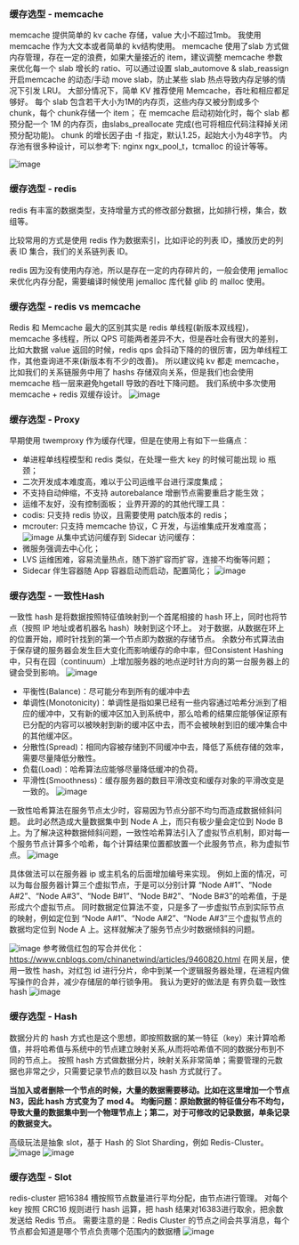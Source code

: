 ### 缓存选型 - memcache
memcache 提供简单的 kv cache 存储，value 大小不超过1mb。
我使用 memcache 作为大文本或者简单的 kv结构使用。
memcache 使用了slab 方式做内存管理，存在一定的浪费，如果大量接近的 item，建议调整 memcache 参数来优化每一个 slab 增长的 ratio、可以通过设置 slab_automove & slab_reassign 开启memcache 的动态/手动 move slab，防止某些 slab 热点导致内存足够的情况下引发 LRU。
大部分情况下，简单 KV 推荐使用 Memcache，吞吐和相应都足够好。
每个 slab 包含若干大小为1M的内存页，这些内存又被分割成多个 chunk，每个 chunk存储一个 item；
在 memcache 启动初始化时，每个 slab 都预分配一个 1M 的内存页，由slabs_preallocate 完成(也可将相应代码注释掉关闭预分配功能)。
chunk 的增长因子由 -f 指定，默认1.25，起始大小为48字节。
内存池有很多种设计，可以参考下: nginx ngx_pool_t，tcmalloc 的设计等等。

![image](https://tva4.sinaimg.cn/large/a616b9a4ly1gmrnydbr31j20wh0j8tc2.jpg)

### 缓存选型 - redis
redis 有丰富的数据类型，支持增量方式的修改部分数据，比如排行榜，集合，数组等。

比较常用的方式是使用 redis 作为数据索引，比如评论的列表 ID，播放历史的列表 ID 集合，我们的关系链列表 ID。

redis 因为没有使用内存池，所以是存在一定的内存碎片的，一般会使用 jemalloc 来优化内存分配，需要编译时候使用 jemalloc 库代替 glib 的 malloc 使用。

### 缓存选型 - redis vs memcache

Redis 和 Memcache 最大的区别其实是 redis 单线程(新版本双线程)，memcache 多线程，所以 QPS 可能两者差异不大，但是吞吐会有很大的差别，比如大数据 value 返回的时候，redis qps 会抖动下降的的很厉害，因为单线程工作，其他查询进不来(新版本有不少的改善)。
所以建议纯 kv 都走 memcache，比如我们的关系链服务中用了 hashs 存储双向关系，但是我们也会使用 memcache 档一层来避免hgetall 导致的吞吐下降问题。
我们系统中多次使用 memcache + redis 双缓存设计。
![image](https://tva1.sinaimg.cn/large/a616b9a4gy1gmro0vfxe5j20lo0c4aci.jpg)

### 缓存选型 - Proxy
早期使用 twemproxy 作为缓存代理，但是在使用上有如下一些痛点：
- 单进程单线程模型和 redis 类似，在处理一些大 key 的时候可能出现 io 瓶颈；
- 二次开发成本难度高，难以于公司运维平台进行深度集成；
- 不支持自动伸缩，不支持 autorebalance 增删节点需要重启才能生效；
- 运维不友好，没有控制面板；
业界开源的的其他代理工具：
- codis: 只支持 redis 协议，且需要使用 patch版本的 redis；
- mcrouter: 只支持 memcache 协议，C 开发，与运维集成开发难度高；
![image](https://tvax1.sinaimg.cn/large/a616b9a4gy1gmro2u6r1nj20xk0k0jys.jpg)
从集中式访问缓存到 Sidecar 访问缓存：
- 微服务强调去中心化；
- LVS 运维困难，容易流量热点，随下游扩容而扩容，连接不均衡等问题；
- Sidecar 伴生容器随 App 容器启动而启动，配置简化；
![image](https://tvax3.sinaimg.cn/large/a616b9a4gy1gmro49dog2j20v80wi7cv.jpg)

### 缓存选型 - 一致性Hash
一致性 hash 是将数据按照特征值映射到一个首尾相接的 hash 环上，同时也将节点（按照 IP 地址或者机器名 hash）映射到这个环上。
对于数据，从数据在环上的位置开始，顺时针找到的第一个节点即为数据的存储节点。
余数分布式算法由于保存键的服务器会发生巨大变化而影响缓存的命中率，但Consistent Hashing 中，只有在园（continuum）上增加服务器的地点逆时针方向的第一台服务器上的键会受到影响。
![image](https://tva2.sinaimg.cn/large/a616b9a4ly1gmro699b8wj20sa0td0zu.jpg)

- 平衡性(Balance)：尽可能分布到所有的缓冲中去
- 单调性(Monotonicity)：单调性是指如果已经有一些内容通过哈希分派到了相应的缓冲中，又有新的缓冲区加入到系统中，那么哈希的结果应能够保证原有已分配的内容可以被映射到新的缓冲区中去，而不会被映射到旧的缓冲集合中的其他缓冲区。
- 分散性(Spread)：相同内容被存储到不同缓冲中去，降低了系统存储的效率，需要尽量降低分散性。
- 负载(Load)：哈希算法应能够尽量降低缓冲的负荷。
- 平滑性(Smoothness)：缓存服务器的数目平滑改变和缓存对象的平滑改变是一致的。
![image](https://tvax2.sinaimg.cn/large/a616b9a4gy1gmro7msua1j20rk0s8dne.jpg)

一致性哈希算法在服务节点太少时，容易因为节点分部不均匀而造成数据倾斜问题。
此时必然造成大量数据集中到 Node A 上，而只有极少量会定位到 Node B 上。为了解决这种数据倾斜问题，一致性哈希算法引入了虚拟节点机制，即对每一个服务节点计算多个哈希，每个计算结果位置都放置一个此服务节点，称为虚拟节点。
![image](https://tva2.sinaimg.cn/large/a616b9a4gy1gmro83ee02j20ly0uz77o.jpg)

具体做法可以在服务器 ip 或主机名的后面增加编号来实现。
例如上面的情况，可以为每台服务器计算三个虚拟节点，于是可以分别计算 
“Node A#1”、“Node A#2”、“Node A#3”、“Node B#1”、“Node B#2”、“Node B#3”的哈希值，于是形成六个虚拟节点。
同时数据定位算法不变，只是多了一步虚拟节点到实际节点的映射，例如定位到
“Node A#1”、“Node A#2”、“Node A#3”三个虚拟节点的数据均定位到 Node A 上。这样就解决了服务节点少时数据倾斜的问题。

![image](https://tva3.sinaimg.cn/large/a616b9a4gy1gmro8ttxgwj20sd0stwkl.jpg)
参考微信红包的写合并优化：
https://www.cnblogs.com/chinanetwind/articles/9460820.html
在网关层，使用一致性 hash，对红包 id 进行分片，命中到某一个逻辑服务器处理，在进程内做写操作的合并，减少存储层的单行锁争用。
我认为更好的做法是 有界负载一致性 hash
![image](https://tvax2.sinaimg.cn/large/a616b9a4gy1gmro9amgddj20no0ltdl2.jpg)

### 缓存选型 - Hash
数据分片的 hash 方式也是这个思想，即按照数据的某一特征（key）来计算哈希值，并将哈希值与系统中的节点建立映射关系,从而将哈希值不同的数据分布到不同的节点上。
按照 hash 方式做数据分片，映射关系非常简单；需要管理的元数据也非常之少，只需要记录节点的数目以及 hash 方式就行了。

**当加入或者删除一个节点的时候，大量的数据需要移动。比如在这里增加一个节点 N3，因此 hash 方式变为了 mod 4。**
**均衡问题：原始数据的特征值分布不均匀，导致大量的数据集中到一个物理节点上；第二，对于可修改的记录数据，单条记录的数据变大。**

高级玩法是抽象 slot，基于 Hash 的 Slot Sharding，例如 Redis-Cluster。
![image](https://tvax2.sinaimg.cn/large/a616b9a4gy1gmroe1fjz5j20tq070abr.jpg)
![image](https://tvax3.sinaimg.cn/large/a616b9a4gy1gmroeaywi1j20tt0hxq63.jpg)

### 缓存选型 - Slot
redis-cluster 把16384 槽按照节点数量进行平均分配，由节点进行管理。
对每个 key 按照 CRC16 规则进行 hash 运算，把 hash 结果对16383进行取余，把余数发送给 Redis 节点。
需要注意的是：Redis Cluster 的节点之间会共享消息，每个节点都会知道是哪个节点负责哪个范围内的数据槽
![image](https://tva1.sinaimg.cn/large/a616b9a4gy1gmrof8dv98j20xf0i9gxc.jpg)

